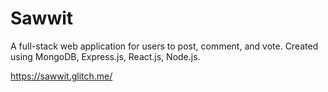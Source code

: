 # Sawwit

A full-stack web application for users to post, comment, and vote. Created using MongoDB, Express.js, React.js, Node.js.

https://sawwit.glitch.me/
